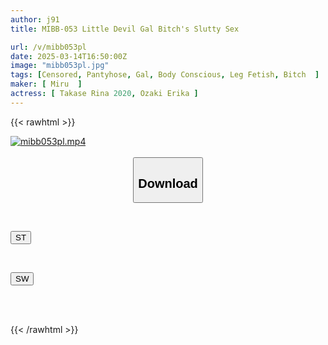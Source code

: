 ```yaml
---
author: j91
title: MIBB-053 Little Devil Gal Bitch's Slutty Sex

url: /v/mibb053pl
date: 2025-03-14T16:50:00Z
image: "mibb053pl.jpg"
tags: [Censored, Pantyhose, Gal, Body Conscious, Leg Fetish, Bitch	]
maker: [ Miru  ]
actress: [ Takase Rina 2020, Ozaki Erika ]
---
```



{{< rawhtml >}}

<div class="video" data-videoid="YBqq4vjqZGSrL8">
    <a href="javascript:;">
        <img src="/v/mibb053pl/mibb053pl.jpg" width="WIDTH" height="HEIGHT" alt="mibb053pl.mp4" loading="lazy">
    </a>
</div>

<script type="text/javascript" src="https://j91.asia/asset/on-demand-st.js"></script>

<br>
  <link rel="stylesheet" href="https://j91.asia/asset/bs5.css">
  
  <center>
  <button class="btn btn-primary" type="button" data-bs-toggle="collapse" data-bs-target=".multi-collapse" aria-expanded="false" aria-controls="multiCollapseExample1 multiCollapseExample2"><h2>Download</h2></button></center>
</p>
<div class="row">
  <div class="col">
    <div class="collapse multi-collapse" id="multiCollapseExample1">
      <div class="card card-body">
	      	      <br>
<div class="buttons">  
<p><a href="/v/mibb053pl/st.html" target="_blank"><button class="btn-hover color-3"><i class="fa fa-download"></i> ST</button></a></p></div>
    </div>
  </div>
</div>
  <div class="col">
    <div class="collapse multi-collapse" id="multiCollapseExample2">
      <div class="card card-body">
	      <br>
<div class="buttons">
<p><a href="/v/mibb053pl/sw.html" target="_blank"><button class="btn-hover color-2"><i class="fa fa-download"></i> SW</button></a></p></div>
<br><br>
      </div>
    </div>
  </div>
</div>

{{< /rawhtml >}}